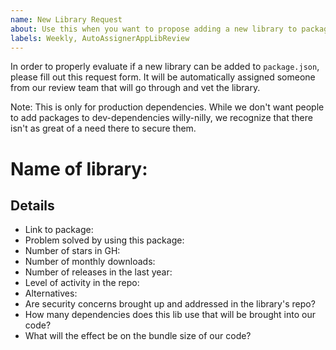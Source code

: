 ```yaml
---
name: New Library Request
about: Use this when you want to propose adding a new library to package.json (dev-dependencies excluded)
labels: Weekly, AutoAssignerAppLibReview
---
```

In order to properly evaluate if a new library can be added to `package.json`, please fill out this request form. It will be automatically assigned someone from our review team that will go through and vet the library.

Note: This is only for production dependencies. While we don't want people to add packages to dev-dependencies willy-nilly, we recognize that there isn't as great of a need there to secure them.

# Name of library:

## Details
- Link to package:
- Problem solved by using this package:
- Number of stars in GH:
- Number of monthly downloads:
- Number of releases in the last year:
- Level of activity in the repo:
- Alternatives:
- Are security concerns brought up and addressed in the library's repo?
- How many dependencies does this lib use that will be brought into our code?
- What will the effect be on the bundle size of our code?
